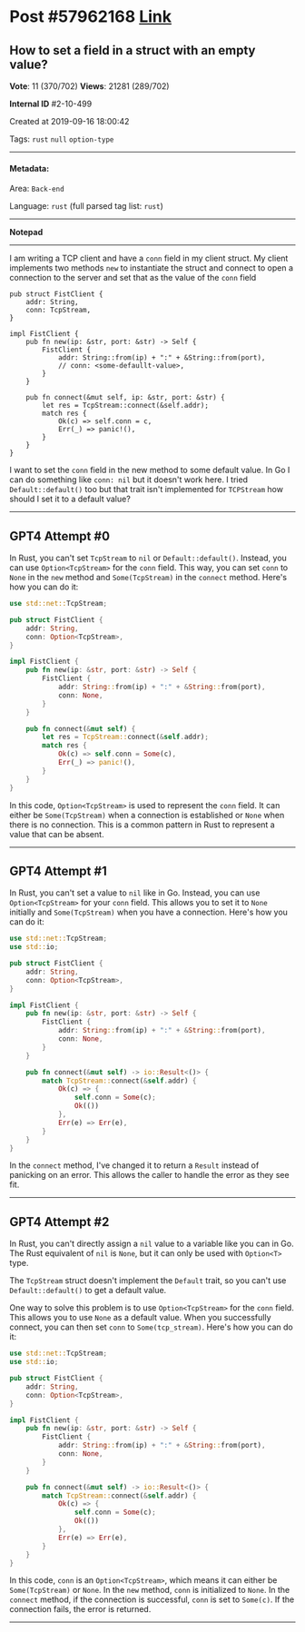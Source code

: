 
# Post \#57962168 [Link](https://stackoverflow.com/questions/57962168/)

## How to set a field in a struct with an empty value?

**Vote**: 11 (370/702) **Views**: 21281 (289/702) 

**Internal ID** \#2-10-499

Created at 2019-09-16 18:00:42

Tags: `rust` `null` `option-type`

----------

#### Metadata:

Area: `Back-end`

Language: `rust` (full parsed tag list: `rust`)

----------

**Notepad**


----------

I am writing a TCP client and have a `conn` field in my client struct. My client implements two methods `new` to instantiate the struct and connect to open a connection to the server and set that as the value of the `conn` field
```
pub struct FistClient {
    addr: String,
    conn: TcpStream,
}

impl FistClient {
    pub fn new(ip: &str, port: &str) -> Self {
        FistClient {
            addr: String::from(ip) + ":" + &String::from(port),
            // conn: <some-defaullt-value>,
        }
    }

    pub fn connect(&mut self, ip: &str, port: &str) {
        let res = TcpStream::connect(&self.addr);
        match res {
            Ok(c) => self.conn = c,
            Err(_) => panic!(),
        }
    }
}
```

I want to set the `conn` field in the new method to some default value. In Go I can do something like `conn: nil` but it doesn't work here. I tried `Default::default()` too but that trait isn't implemented for `TCPStream` how should I set it to a default value?


----------
        
## GPT4 Attempt \#0

In Rust, you can't set `TcpStream` to `nil` or `Default::default()`. Instead, you can use `Option<TcpStream>` for the `conn` field. This way, you can set `conn` to `None` in the `new` method and `Some(TcpStream)` in the `connect` method. Here's how you can do it:

```rust
use std::net::TcpStream;

pub struct FistClient {
    addr: String,
    conn: Option<TcpStream>,
}

impl FistClient {
    pub fn new(ip: &str, port: &str) -> Self {
        FistClient {
            addr: String::from(ip) + ":" + &String::from(port),
            conn: None,
        }
    }

    pub fn connect(&mut self) {
        let res = TcpStream::connect(&self.addr);
        match res {
            Ok(c) => self.conn = Some(c),
            Err(_) => panic!(),
        }
    }
}
```

In this code, `Option<TcpStream>` is used to represent the `conn` field. It can either be `Some(TcpStream)` when a connection is established or `None` when there is no connection. This is a common pattern in Rust to represent a value that can be absent.

--------

## GPT4 Attempt \#1

In Rust, you can't set a value to `nil` like in Go. Instead, you can use `Option<TcpStream>` for your `conn` field. This allows you to set it to `None` initially and `Some(TcpStream)` when you have a connection. Here's how you can do it:

```rust
use std::net::TcpStream;
use std::io;

pub struct FistClient {
    addr: String,
    conn: Option<TcpStream>,
}

impl FistClient {
    pub fn new(ip: &str, port: &str) -> Self {
        FistClient {
            addr: String::from(ip) + ":" + &String::from(port),
            conn: None,
        }
    }

    pub fn connect(&mut self) -> io::Result<()> {
        match TcpStream::connect(&self.addr) {
            Ok(c) => {
                self.conn = Some(c);
                Ok(())
            },
            Err(e) => Err(e),
        }
    }
}
```

In the `connect` method, I've changed it to return a `Result` instead of panicking on an error. This allows the caller to handle the error as they see fit.

--------

## GPT4 Attempt \#2

In Rust, you can't directly assign a `nil` value to a variable like you can in Go. The Rust equivalent of `nil` is `None`, but it can only be used with `Option<T>` type.

The `TcpStream` struct doesn't implement the `Default` trait, so you can't use `Default::default()` to get a default value. 

One way to solve this problem is to use `Option<TcpStream>` for the `conn` field. This allows you to use `None` as a default value. When you successfully connect, you can then set `conn` to `Some(tcp_stream)`. Here's how you can do it:

```rust
use std::net::TcpStream;
use std::io;

pub struct FistClient {
    addr: String,
    conn: Option<TcpStream>,
}

impl FistClient {
    pub fn new(ip: &str, port: &str) -> Self {
        FistClient {
            addr: String::from(ip) + ":" + &String::from(port),
            conn: None,
        }
    }

    pub fn connect(&mut self) -> io::Result<()> {
        match TcpStream::connect(&self.addr) {
            Ok(c) => {
                self.conn = Some(c);
                Ok(())
            },
            Err(e) => Err(e),
        }
    }
}
```

In this code, `conn` is an `Option<TcpStream>`, which means it can either be `Some(TcpStream)` or `None`. In the `new` method, `conn` is initialized to `None`. In the `connect` method, if the connection is successful, `conn` is set to `Some(c)`. If the connection fails, the error is returned.

--------
